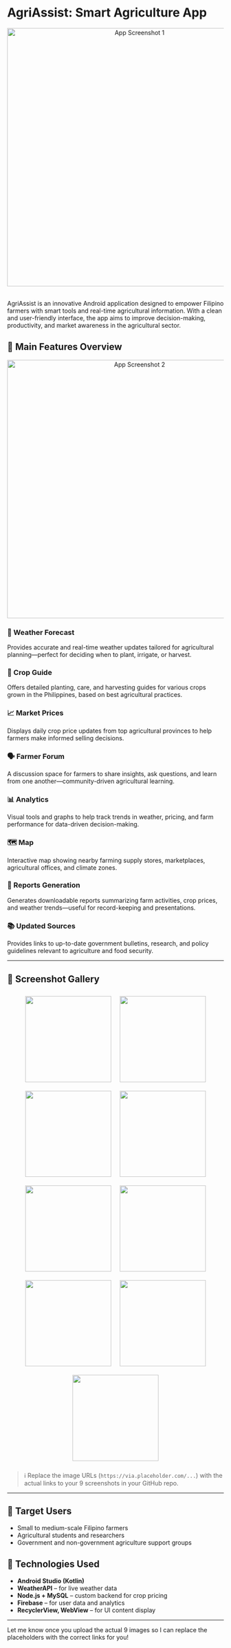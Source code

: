 # AgriAssist: Smart Agriculture App

<div align="center">
  <img src="https://raw.githubusercontent.com/ragnvindr08/AgriAssistApp/refs/heads/master/Annotation%202025-06-26%20033207.png" alt="App Screenshot 1" width="600">
  <br><br>
  
</div>

AgriAssist is an innovative Android application designed to empower Filipino farmers with smart tools and real-time agricultural information. With a clean and user-friendly interface, the app aims to improve decision-making, productivity, and market awareness in the agricultural sector.

## 🧭 Main Features Overview

<div align="center">
  <img src="https://raw.githubusercontent.com/ragnvindr08/AgriAssistApp/refs/heads/master/45dc8486-265e-45e3-bc48-dbf01256220c.jpg" alt="App Screenshot 2" width="600">
</div>

### 🔹 Weather Forecast
Provides accurate and real-time weather updates tailored for agricultural planning—perfect for deciding when to plant, irrigate, or harvest.

### 🌾 Crop Guide
Offers detailed planting, care, and harvesting guides for various crops grown in the Philippines, based on best agricultural practices.

### 📈 Market Prices
Displays daily crop price updates from top agricultural provinces to help farmers make informed selling decisions.

### 🗣️ Farmer Forum
A discussion space for farmers to share insights, ask questions, and learn from one another—community-driven agricultural learning.

### 📊 Analytics
Visual tools and graphs to help track trends in weather, pricing, and farm performance for data-driven decision-making.

### 🗺️ Map
Interactive map showing nearby farming supply stores, marketplaces, agricultural offices, and climate zones.

### 📝 Reports Generation
Generates downloadable reports summarizing farm activities, crop prices, and weather trends—useful for record-keeping and presentations.

### 📚 Updated Sources
Provides links to up-to-date government bulletins, research, and policy guidelines relevant to agriculture and food security.

---

## 📸 Screenshot Gallery

<div align="center" style="display: flex; flex-wrap: wrap; justify-content: center;">
  <img src="https://raw.githubusercontent.com/ragnvindr08/AgriAssistApp/refs/heads/master/77b5038b-2370-409f-8718-7675414407a4.jpg" width="200" style="margin: 10px;">
  <img src="https://raw.githubusercontent.com/ragnvindr08/AgriAssistApp/refs/heads/master/b462a168-a79c-4093-b2f1-0b45a918559e.jpg" width="200" style="margin: 10px;">
  <img src="https://raw.githubusercontent.com/ragnvindr08/AgriAssistApp/refs/heads/master/0524148d-abe1-4ca4-85f1-a421e001b5a6.jpg" width="200" style="margin: 10px;">
  <img src="https://raw.githubusercontent.com/ragnvindr08/AgriAssistApp/refs/heads/master/3530ff4b-0528-4318-8b80-e0b9bcea5a12.jpg" width="200" style="margin: 10px;">
  <img src="https://raw.githubusercontent.com/ragnvindr08/AgriAssistApp/refs/heads/master/385dd470-20ed-4f89-9a40-fab840365b48.jpg" width="200" style="margin: 10px;">
  <img src="https://raw.githubusercontent.com/ragnvindr08/AgriAssistApp/refs/heads/master/62e4ea98-5680-4bac-87a2-7c6bc3fc9d9d.jpg" width="200" style="margin: 10px;">
  <img src="https://raw.githubusercontent.com/ragnvindr08/AgriAssistApp/refs/heads/master/680e4820-bd00-440e-a3c9-410d31793acb.jpg" width="200" style="margin: 10px;">
  <img src="https://raw.githubusercontent.com/ragnvindr08/AgriAssistApp/refs/heads/master/87ce681d-be69-4bbc-8450-67493b524162.jpg" width="200" style="margin: 10px;">
  <img src="https://raw.githubusercontent.com/ragnvindr08/AgriAssistApp/refs/heads/master/8ea0dac2-124e-4f71-9c53-cc2c8bc46fde.jpg" width="200" style="margin: 10px;">
</div>

> ℹ️ Replace the image URLs (`https://via.placeholder.com/...`) with the actual links to your 9 screenshots in your GitHub repo.

---

## 🌱 Target Users

- Small to medium-scale Filipino farmers  
- Agricultural students and researchers  
- Government and non-government agriculture support groups

## 📱 Technologies Used

- **Android Studio (Kotlin)**
- **WeatherAPI** – for live weather data
- **Node.js + MySQL** – custom backend for crop pricing
- **Firebase** – for user data and analytics
- **RecyclerView, WebView** – for UI content display

---

Let me know once you upload the actual 9 images so I can replace the placeholders with the correct links for you!

